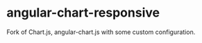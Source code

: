 angular-chart-responsive
========================

Fork of Chart.js, angular-chart.js with some custom configuration.
